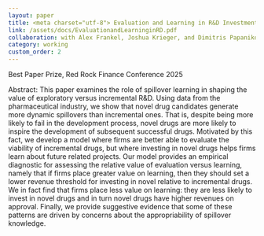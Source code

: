 ```yaml
---
layout: paper
title: <meta charset="utf-8"> Evaluation and Learning in R&D Investment
link: /assets/docs/EvaluationandLearninginRD.pdf
collaboration: with Alex Frankel, Joshua Krieger, and Dimitris Papanikolaou
category: working
custom_order: 2
---
```


  <div>
  <div class="text-teal-600 text-base mb-2">
    <p><span class="italic">Best Paper Prize, Red Rock Finance Conference 2025</span></p>
  </div>
  <p><span class="font-medium">Abstract: </span>This paper examines the role of spillover learning in shaping the value of exploratory versus incremental R&D.  Using data from the pharmaceutical industry, we show that novel drug candidates generate more dynamic spillovers than incremental ones.  That is, despite being more likely to fail in the development process, novel drugs are more likely to inspire the development of subsequent successful drugs.  Motivated by this fact, we develop a model where firms are better able to evaluate the viability of incremental drugs, but where investing in novel drugs helps firms learn about future related projects.  Our model provides an empirical diagnostic for assessing the relative value of evaluation versus learning, namely that if firms place greater value on learning, then they should set a lower revenue threshold for investing in novel relative to incremental drugs.  We in fact find that firms place less value on learning: they are less likely to invest in novel drugs and in turn novel drugs have higher revenues on approval.  Finally, we provide suggestive evidence that some of these patterns are driven by concerns about the appropriability of spillover knowledge.</p>
</div>


